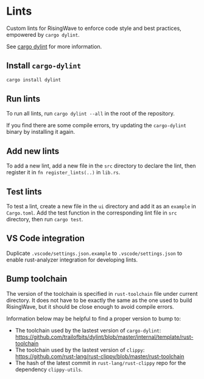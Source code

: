 # Lints

Custom lints for RisingWave to enforce code style and best practices, empowered by `cargo dylint`.

See [cargo dylint](https://github.com/trailofbits/dylint) for more information.

## Install `cargo-dylint`

```bash
cargo install dylint
```

## Run lints

To run all lints, run `cargo dylint --all` in the root of the repository.

If you find there are some compile errors, try updating the `cargo-dylint` binary by installing it again.

## Add new lints

To add a new lint, add a new file in the `src` directory to declare the lint, then register it in `fn register_lints(..)` in `lib.rs`.

## Test lints

To test a lint, create a new file in the `ui` directory and add it as an `example` in `Cargo.toml`. Add the test function in the corresponding lint file in `src` directory, then run `cargo test`.

## VS Code integration

Duplicate `.vscode/settings.json.example` to `.vscode/settings.json` to enable rust-analyzer integration for developing lints.

## Bump toolchain

The version of the toolchain is specified in `rust-toolchain` file under current directory.
It does not have to be exactly the same as the one used to build RisingWave, but it should be close enough to avoid compile errors.

Information below may be helpful to find a proper version to bump to:

- The toolchain used by the lastest version of `cargo-dylint`: https://github.com/trailofbits/dylint/blob/master/internal/template/rust-toolchain
- The toolchain used by the lastest version of `clippy`: https://github.com/rust-lang/rust-clippy/blob/master/rust-toolchain
- The hash of the latest commit in `rust-lang/rust-clippy` repo for the dependency `clippy-utils`.
